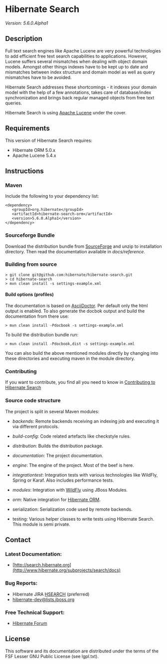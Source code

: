 # Hibernate Search

*Version: 5.6.0.Alpha1*

## Description

Full text search engines like Apache Lucene are very powerful technologies to add efficient free
text search capabilities to applications. However, Lucene suffers several mismatches when dealing
with object domain models. Amongst other things indexes have to be kept up to date and mismatches
between index structure and domain model as well as query mismatches have to be avoided.

Hibernate Search addresses these shortcomings - it indexes your domain model with the help of a few
annotations, takes care of database/index synchronization and brings back regular managed objects
from free text queries.

Hibernate Search is using [Apache Lucene](http://lucene.apache.org/) under the cover.

## Requirements

This version of Hibernate Search requires:

* Hibernate ORM 5.0.x
* Apache Lucene 5.4.x

## Instructions

### Maven

Include the following to your dependency list:

    <dependency>
       <groupId>org.hibernate</groupId>
       <artifactId>hibernate-search-orm</artifactId>
       <version>5.6.0.Alpha1</version>
    </dependency>

### Sourceforge Bundle

Download the distribution bundle from
[SourceForge](http://sourceforge.net/projects/hibernate/files/hibernate-search) and unzip to
installation directory. Then read the documentation available in *docs/reference*.

### Building from source

    > git clone git@github.com:hibernate/hibernate-search.git
    > cd hibernate-search
    > mvn clean install -s settings-example.xml

#### Build options (profiles)

The documentation is based on [AsciiDoctor](http://asciidoctor.org/). Per default only the html
output is enabled. To also generate the docbok output and build the documentation from there use:

    > mvn clean install -Pdocbook -s settings-example.xml

To build the distribution bundle run:

    > mvn clean install -Pdocbook,dist -s settings-example.xml

You can also build the above mentioned modules directly by changing into these directories and
executing maven in the module directory.

### Contributing

If you want to contribute, you find all you need to know in
[Contributing to Hibernate Search](http://community.jboss.org/wiki/ContributingtoHibernateSearch)

### Source code structure

The project is split in several Maven modules:

* _backends_: Remote backends receiving an indexing job and executing it via different protocols.

* _build-config_: Code related artefacts like checkstyle rules.

* _distribution_: Builds the distribution package.

* _documentation_: The project documentation.

* _engine_: The engine of the project. Most of the beef is here.

* _integrationtest_: Integration tests with various technologies like WildFly, Spring or Karaf.
Also includes performance tests.

* _modules_: Integration with [WildFly](http://www.wildfly.org/) using JBoss Modules.

* _orm_: Native integration for [Hibernate ORM](http://hibernate.org/orm/).

* serialization: Serialization code used by remote backends.

* testing: Various helper classes to write tests using Hibernate Search. This module is
semi private.

## Contact

### Latest Documentation:

* [http://search.hibernate.org](http://www.hibernate.org/subprojects/search/docs)

### Bug Reports:

* Hibernate JIRA [HSEARCH](https://hibernate.atlassian.net/browse/HSEARCH) (preferred)
* hibernate-dev@lists.jboss.org

### Free Technical Support:

* [Hibernate Forum](http://forum.hibernate.org/viewforum.php?f=9)

## License

This software and its documentation are distributed under the terms of the FSF Lesser GNU Public
License (see lgpl.txt).

